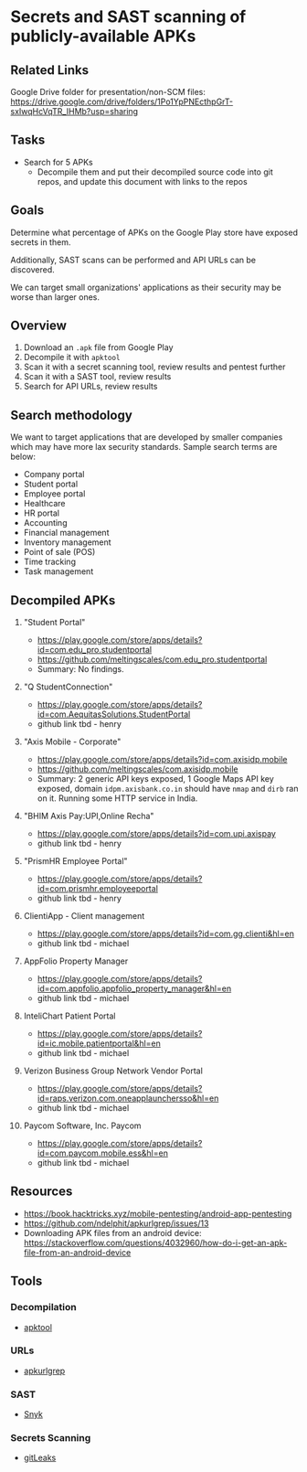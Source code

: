 # Secrets and SAST scanning of publicly-available APKs

## Related Links

Google Drive folder for presentation/non-SCM files: https://drive.google.com/drive/folders/1Po1YpPNEcthpGrT-sxIwqHcVqTR_IHMb?usp=sharing

## Tasks

- Search for 5 APKs
  - Decompile them and put their decompiled source code into git repos, and update this document with links to the repos

## Goals

Determine what percentage of APKs on the Google Play store have exposed secrets in them. 

Additionally, SAST scans can be performed and API URLs can be discovered.

We can target small organizations' applications as their security may be worse than larger ones.

## Overview

1. Download an `.apk` file from Google Play
2. Decompile it with `apktool`
3. Scan it with a secret scanning tool, review results and pentest further
4. Scan it with a SAST tool, review results
5. Search for API URLs, review results

## Search methodology

We want to target applications that are developed by smaller companies which may have more lax security standards. Sample search terms are below:

- Company portal 
- Student portal 
- Employee portal
- Healthcare
- HR portal 
- Accounting 
- Financial management 
- Inventory management 
- Point of sale (POS) 
- Time tracking 
- Task management 

## Decompiled APKs

1.  "Student Portal"
    - https://play.google.com/store/apps/details?id=com.edu_pro.studentportal
    - https://github.com/meltingscales/com.edu_pro.studentportal
    - Summary: No findings.

2.  "Q StudentConnection"
    - https://play.google.com/store/apps/details?id=com.AequitasSolutions.StudentPortal
    - github link tbd - henry

3.  "Axis Mobile - Corporate"
    - https://play.google.com/store/apps/details?id=com.axisidp.mobile
    - https://github.com/meltingscales/com.axisidp.mobile
    - Summary: 2 generic API keys exposed, 1 Google Maps API key exposed, domain `idpm.axisbank.co.in` should have `nmap` and `dirb` ran on it. Running some HTTP service in India.

4.  "BHIM Axis Pay:UPI,Online Recha"
    - https://play.google.com/store/apps/details?id=com.upi.axispay
    - github link tbd - henry

5.  "PrismHR Employee Portal"
    - https://play.google.com/store/apps/details?id=com.prismhr.employeeportal
    - github link tbd - henry

6.  ClientiApp - Client management
    - https://play.google.com/store/apps/details?id=com.gg.clienti&hl=en
    - github link tbd - michael

7.  AppFolio Property Manager
    - https://play.google.com/store/apps/details?id=com.appfolio.appfolio_property_manager&hl=en
    - github link tbd - michael

8.  InteliChart Patient Portal
    - https://play.google.com/store/apps/details?id=ic.mobile.patientportal&hl=en
    - github link tbd - michael

9.  Verizon Business Group Network Vendor Portal
    - https://play.google.com/store/apps/details?id=raps.verizon.com.oneapplaunchersso&hl=en
    - github link tbd - michael

10. Paycom Software, Inc. Paycom
    - https://play.google.com/store/apps/details?id=com.paycom.mobile.ess&hl=en
    - github link tbd - michael


## Resources

- https://book.hacktricks.xyz/mobile-pentesting/android-app-pentesting
- https://github.com/ndelphit/apkurlgrep/issues/13
- Downloading APK files from an android device: https://stackoverflow.com/questions/4032960/how-do-i-get-an-apk-file-from-an-android-device

## Tools

### Decompilation

- [apktool](https://apktool.org/docs/install/)

### URLs

- [apkurlgrep](https://github.com/ndelphit/apkurlgrep)

### SAST

- [Snyk](https://app.snyk.io/login)

### Secrets Scanning

- [gitLeaks](https://gitleaks.io/)
